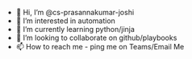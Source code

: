 - 👋 Hi, I’m @cs-prasannakumar-joshi
- 👀 I’m interested in automation
- 🌱 I’m currently learning python/jinja
- 💞️ I’m looking to collaborate on github/playbooks
- 📫 How to reach me - ping me on Teams/Email Me

<!---
cs-prasannakumar-joshi/cs-prasannakumar-joshi is a ✨ special ✨ repository because its `README.md` (this file) appears on your GitHub profile.
You can click the Preview link to take a look at your changes.
--->
